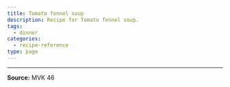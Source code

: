 ```yaml
---
title: Tomato fennel soup
description: Recipe for Tomato fennel soup.
tags:
  - dinner
categories:
  - recipe-reference
type: page
---
```


---

**Source:** MVK 46